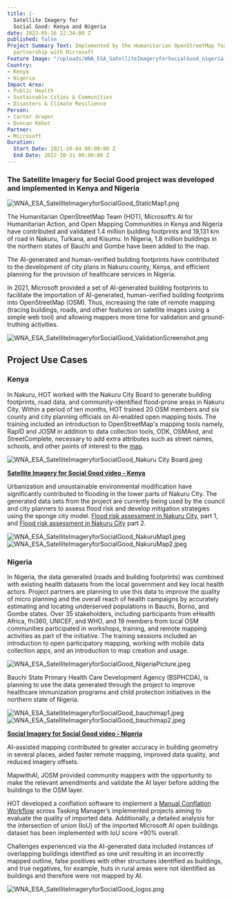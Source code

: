 ```yaml
---
title: |-
  Satellite Imagery for
  Social Good: Kenya and Nigeria
date: 2023-05-16 22:34:00 Z
published: false
Project Summary Text: Implemented by the Humanitarian OpenStreetMap Team (HOT) in
  partnership with Microsoft
Feature Image: "/uploads/WNA_ESA_SatelliteImageryforSocialGood_nigeria-map-2-faded-1920x1080-05aec0.png"
Country:
- Kenya
- Nigeria
Impact Area:
- Public Health
- Sustainable Cities & Communities
- Disasters & Climate Resilience
Person:
- Carter draper
- Duncan Kebut
Partner:
- Microsoft
Duration:
  Start Date: 2021-10-04 00:00:00 Z
  End Date: 2022-10-31 00:00:00 Z
---
```


### The Satellite Imagery for Social Good project was developed and implemented in Kenya and Nigeria

![WNA_ESA_SatelliteImageryforSocialGood_StaticMap1.png](/uploads/WNA_ESA_SatelliteImageryforSocialGood_StaticMap1.png)

The Humanitarian OpenStreetMap Team (HOT), Microsoft’s AI for Humanitarian Action, and Open Mapping Communities in Kenya and Nigeria have contributed and validated 1.4 million building footprints and 19,131 km of road in Nakuru, Turkana, and Kisumu. In Nigeria, 1.8 million buildings in the northern states of Bauchi and Gombe have been added to the map.

The AI-generated and human-verified building footprints have contributed to the development of city plans in Nakuru county, Kenya, and efficient planning for the provision of healthcare services in Nigeria.

In 2021, Microsoft provided a set of AI-generated building footprints to facilitate the importation of AI-generated, human-verified building footprints into OpenStreetMap (OSM). Thus, increasing the rate of remote mapping (tracing buildings, roads, and other features on satellite images using a simple web tool) and allowing mappers more time for validation and ground-truthing activities.

![WNA_ESA_SatelliteImageryforSocialGood_ValidationScreenshot.png](/uploads/WNA_ESA_SatelliteImageryforSocialGood_ValidationScreenshot.png)

## Project Use Cases

### Kenya

In Nakuru, HOT worked with the Nakuru City Board to generate building footprints, road data, and community-identified flood-prone areas in Nakuru City. Within a period of ten months, HOT trained 20 OSM members and six county and city planning officials on AI-enabled open mapping tools. The training included an introduction to OpenStreetMap's mapping tools namely, RapID and JOSM in addition to data collection tools, ODK, OSMAnd, and StreetComplete, necessary to add extra attributes such as street names, schools, and other points of interest to the [map](https://drive.google.com/file/d/1EkM31FVjKP29bgQa8a9XtCYR_zVW0CKv/view?usp=sharing).

![WNA_ESA_SatelliteImageryforSocialGood_Nakuru City Board.jpeg](/uploads/WNA_ESA_SatelliteImageryforSocialGood_Nakuru%20City%20Board.jpeg)

**[Satellite Imagery for Social Good video - Kenya](https://drive.google.com/file/d/1tAYBVbkqQGPmcXaZeuKhnZJ-RXyxyjS7/view?usp=sharing)**

Urbanization and unsustainable environmental modification have significantly contributed to flooding in the lower parts of Nakuru City. The generated data sets from the project are currently being used by the council and city planners to assess flood risk and develop mitigation strategies using the sponge city model. [Flood risk assessment in Nakuru City](https://drive.google.com/file/d/161ap157zvs54caIz3h_Jevh8rYZRMJUj/view?usp=sharing), part 1, and [Flood risk assessment in Nakuru City](https://drive.google.com/file/d/1OUHj7QRdT5OIINpsrbvTM2jg0_E9dlzP/view?usp=sharing) part 2.

![WNA_ESA_SatelliteImageryforSocialGood_NakuruMap1.jpeg](/uploads/WNA_ESA_SatelliteImageryforSocialGood_NakuruMap1.jpeg)![WNA_ESA_SatelliteImageryforSocialGood_NakuruMap2.jpeg](/uploads/WNA_ESA_SatelliteImageryforSocialGood_NakuruMap2.jpeg)

### Nigeria

In Nigeria, the data generated (roads and building footprints) was combined with existing health datasets from the local government and key local health actors. Project partners are planning to use this data to improve the quality of micro planning and the overall reach of health campaigns by accurately estimating and locating underserved populations in Bauchi, Borno, and Gombe states. Over 35 stakeholders, including participants from eHealth Africa, fhi360, UNICEF, and WHO, and 19 members from local OSM communities participated in workshops, training, and remote mapping activities as part of the initiative. The training sessions included an introduction to open participatory mapping, working with mobile data collection apps, and an introduction to map creation and usage.

![WNA_ESA_SatelliteImageryforSocialGood_NigeriaPicture.jpeg](/uploads/WNA_ESA_SatelliteImageryforSocialGood_NigeriaPicture.jpeg)

Bauchi State Primary Health Care Development Agency (BSPHCDA), is planning to use the data generated through the project to improve healthcare immunization programs and child protection initiatives in the northern state of Nigeria.

![WNA_ESA_SatelliteImageryforSocialGood_bauchimap1.jpeg](/uploads/WNA_ESA_SatelliteImageryforSocialGood_bauchimap1.jpeg)
![WNA_ESA_SatelliteImageryforSocialGood_bauchimap2.jpeg](/uploads/WNA_ESA_SatelliteImageryforSocialGood_bauchimap2.jpeg)

**[Social Imagery for Social Good video - Nigeria](https://drive.google.com/file/d/1GMcvbRQspxGRP1ebhVGYZ8ZC88R-FPpn/view)**

AI-assisted mapping contributed to greater accuracy in building geometry in several places, aided faster remote mapping, improved data quality, and reduced imagery offsets.

MapwithAI, JOSM provided community mappers with the opportunity to make the relevant amendments and validate the AI layer before adding the buildings to the OSM layer.

HOT developed a conflation software to implement a [Manual Conflation Workflow](https://docs.google.com/document/d/1B5C2JLlal8kPUKaPDuUQOuQ3_16nf2ZLvqhMy0-lMNA/edit#heading=h.7p6r4h2jwv9j) across Tasking Manager’s implemented projects aiming to evaluate the quality of imported data. Additionally, a detailed analysis for the intersection of union (IoU) of the imported Microsoft AI open buildings dataset has been implemented with IoU score \+90% overall.

Challenges experienced via the AI-generated data included instances of overlapping buildings identified as one unit resulting in an incorrectly mapped outline, false positives with other structures identified as buildings, and true negatives, for example, huts in rural areas were not identified as buildings and therefore were not mapped by AI.

![WNA_ESA_SatelliteImageryforSocialGood_logos.png](/uploads/WNA_ESA_SatelliteImageryforSocialGood_logos.png)